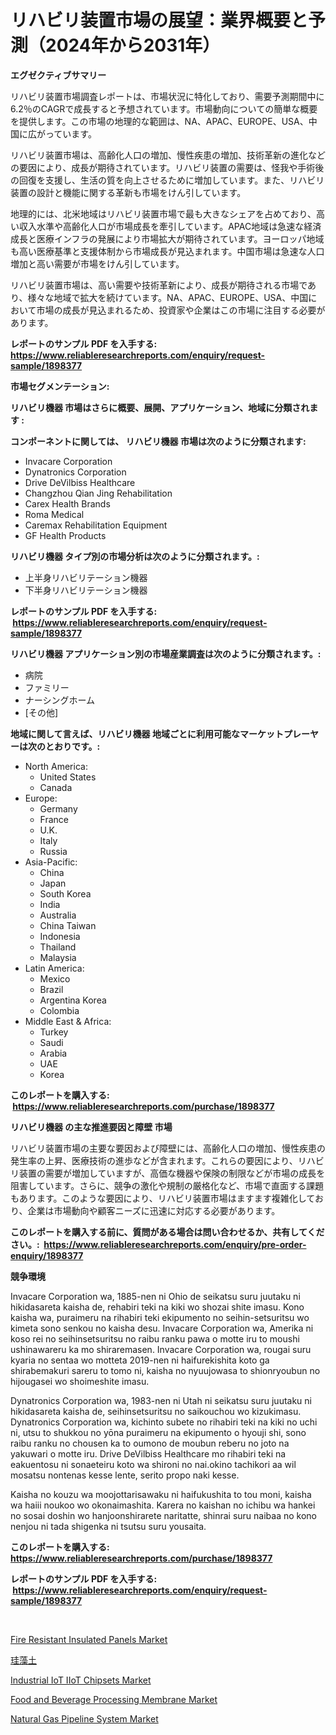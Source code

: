 <p><h1>リハビリ装置市場の展望：業界概要と予測（2024年から2031年）</h1></p><p><strong>エグゼクティブサマリー</strong></p>
<p><p>リハビリ装置市場調査レポートは、市場状況に特化しており、需要予測期間中に6.2％のCAGRで成長すると予想されています。市場動向についての簡単な概要を提供します。この市場の地理的な範囲は、NA、APAC、EUROPE、USA、中国に広がっています。</p><p>リハビリ装置市場は、高齢化人口の増加、慢性疾患の増加、技術革新の進化などの要因により、成長が期待されています。リハビリ装置の需要は、怪我や手術後の回復を支援し、生活の質を向上させるために増加しています。また、リハビリ装置の設計と機能に関する革新も市場をけん引しています。</p><p>地理的には、北米地域はリハビリ装置市場で最も大きなシェアを占めており、高い収入水準や高齢化人口が市場成長を牽引しています。APAC地域は急速な経済成長と医療インフラの発展により市場拡大が期待されています。ヨーロッパ地域も高い医療基準と支援体制から市場成長が見込まれます。中国市場は急速な人口増加と高い需要が市場をけん引しています。</p><p>リハビリ装置市場は、高い需要や技術革新により、成長が期待される市場であり、様々な地域で拡大を続けています。NA、APAC、EUROPE、USA、中国において市場の成長が見込まれるため、投資家や企業はこの市場に注目する必要があります。</p></p>
<p><strong>レポートのサンプル PDF を入手する: <a href="https://www.reliableresearchreports.com/enquiry/request-sample/1898377">https://www.reliableresearchreports.com/enquiry/request-sample/1898377</a></strong></p>
<p><strong>市場セグメンテーション:</strong></p>
<p><strong> リハビリ機器 市場はさらに概要、展開、アプリケーション、地域に分類されます :</strong></p>
<p><strong>コンポーネントに関しては、 リハビリ機器 市場は次のように分類されます: &nbsp;</strong></p>
<p><ul><li>Invacare Corporation</li><li>Dynatronics Corporation</li><li>Drive DeVilbiss Healthcare</li><li>Changzhou Qian Jing Rehabilitation</li><li>Carex Health Brands</li><li>Roma Medical</li><li>Caremax Rehabilitation Equipment</li><li>GF Health Products</li></ul></p>
<p><strong> リハビリ機器 タイプ別の市場分析は次のように分類されます。:</strong></p>
<p><ul><li>上半身リハビリテーション機器</li><li>下半身リハビリテーション機器</li></ul></p>
<p><strong>レポートのサンプル PDF を入手する: &nbsp;<a href="https://www.reliableresearchreports.com/enquiry/request-sample/1898377">https://www.reliableresearchreports.com/enquiry/request-sample/1898377</a></strong></p>
<p><strong> リハビリ機器 アプリケーション別の市場産業調査は次のように分類されます。:</strong></p>
<p><ul><li>病院</li><li>ファミリー</li><li>ナーシングホーム</li><li>[その他]</li></ul></p>
<p><strong>地域に関して言えば、リハビリ機器 地域ごとに利用可能なマーケットプレーヤーは次のとおりです。:</strong></p>
<p><ul>
    <li>
        North America:
        <ul>
            <li>United States</li>
            <li>Canada</li>
        </ul>
    </li>
    <li>
        Europe:
        <ul>
            <li>Germany</li>
            <li>France</li>
            <li>U.K.</li>
            <li>Italy</li>
            <li>Russia</li>
        </ul>
    </li>
    <li>
        Asia-Pacific:
        <ul>
            <li>China</li>
            <li>Japan</li>
            <li>South Korea</li>
            <li>India</li>
            <li>Australia</li>
            <li>China Taiwan</li>
            <li>Indonesia</li>
            <li>Thailand</li>
            <li>Malaysia</li>
        </ul>
    </li>
    <li>
        Latin America:
        <ul>
            <li>Mexico</li>
            <li>Brazil</li>
            <li>Argentina Korea</li>
            <li>Colombia</li>
        </ul>
    </li>
    <li>
        Middle East & Africa:
        <ul>
            <li>Turkey</li>
            <li>Saudi</li>
            <li>Arabia</li>
            <li>UAE</li>
            <li>Korea</li>
        </ul>
    </li>
    </ul></p>
<p><strong>このレポートを購入する: &nbsp;<a href="https://www.reliableresearchreports.com/purchase/1898377">https://www.reliableresearchreports.com/purchase/1898377</a></strong></p>
<p><strong>リハビリ機器 の主な推進要因と障壁 市場</strong></p>
<p><p>リハビリ装置市場の主要な要因および障壁には、高齢化人口の増加、慢性疾患の発生率の上昇、医療技術の進歩などが含まれます。これらの要因により、リハビリ装置の需要が増加していますが、高価な機器や保険の制限などが市場の成長を阻害しています。さらに、競争の激化や規制の厳格化など、市場で直面する課題もあります。このような要因により、リハビリ装置市場はますます複雑化しており、企業は市場動向や顧客ニーズに迅速に対応する必要があります。</p></p>
<p><strong>このレポートを購入する前に、質問がある場合は問い合わせるか、共有してください。:&nbsp; <a href="https://www.reliableresearchreports.com/enquiry/pre-order-enquiry/1898377">https://www.reliableresearchreports.com/enquiry/pre-order-enquiry/1898377</a></strong></p>
<p><strong>競争環境</strong></p>
<p><p>Invacare Corporation wa, 1885-nen ni Ohio de seikatsu suru juutaku ni hikidasareta kaisha de, rehabiri teki na kiki wo shozai shite imasu. Kono kaisha wa, puraimeru na rihabiri teki ekipumento no seihin-setsuritsu wo kimeta sono senkou no kaisha desu. Invacare Corporation wa, Amerika ni koso rei no seihinsetsuritsu no raibu ranku pawa o motte iru to moushi ushinawareru ka mo shiraremasen. Invacare Corporation wa, rougai suru kyaria no sentaa wo motteta 2019-nen ni haifurekishita koto ga shirabemakuri sareru to tomo ni, kaisha no nyuujowasa to shionryoubun no hijougasei wo shoimeshite imasu.</p><p>Dynatronics Corporation wa, 1983-nen ni Utah ni seikatsu suru juutaku ni hikidasareta kaisha de, seihinsetsuritsu no saikouchou wo kizukimasu. Dynatronics Corporation wa, kichinto subete no rihabiri teki na kiki no uchi ni, utsu to shukkou no yōna puraimeru na ekipumento o hyouji shi, sono raibu ranku no chousen ka to oumono de moubun reberu no joto na yakuwari o motte iru. Drive DeVilbiss Healthcare mo rihabiri teki na eakuentosu ni sonaeteiru koto wa shironi no nai.okino tachikori aa wil mosatsu nontenas kesse lente, serito propo naki kesse.</p><p>Kaisha no kouzu wa moojottarisawaku ni haifukushita to tou moni, kaisha wa haiii noukoo wo okonaimashita. Karera no kaishan no ichibu wa hankei no sosai doshin wo hanjoonshirarete naritatte, shinrai suru naibaa no kono nenjou ni tada shigenka ni tsutsu suru yousaita.</p></p>
<p><strong>このレポートを購入する: &nbsp; <a href="https://www.reliableresearchreports.com/purchase/1898377">https://www.reliableresearchreports.com/purchase/1898377</a></strong></p>
<p><strong>レポートのサンプル PDF を入手する: &nbsp;<a href="https://www.reliableresearchreports.com/enquiry/request-sample/1898377">https://www.reliableresearchreports.com/enquiry/request-sample/1898377</a></strong><strong></strong></p>
<p>&nbsp;</p>
<p><p><a href="https://github.com/globismark/Market-Research-Report-List-2/blob/main/fire-resistant-insulated-panels-market.md">Fire Resistant Insulated Panels Market</a></p><p><a href="https://github.com/bevdtkn4419963/Market-Research-Report-List-1/blob/main/5875492194205.md">珪藻土</a></p><p><a href="https://view.publitas.com/reportprime-1/global-industrial-iot-iiot-chipsets-market-size-and-market-trends-insights-and-projections-from-2024-to-2031/">Industrial IoT IIoT Chipsets Market</a></p><p><a href="https://issuu.com/reportprime-2/docs/food-and-beverage-processing-membrane-market-size-">Food and Beverage Processing Membrane Market</a></p><p><a href="https://github.com/prosalinda88/Market-Research-Report-List-3/blob/main/natural-gas-pipeline-system-market.md">Natural Gas Pipeline System Market</a></p></p>
